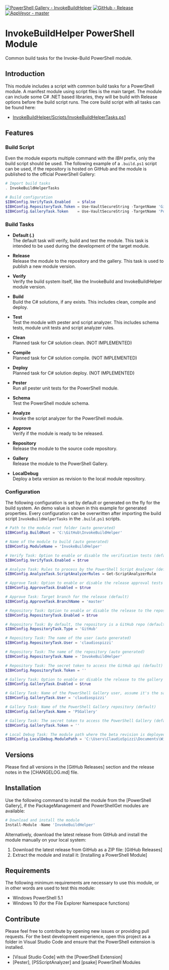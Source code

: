 [![PowerShell Gallery - InvokeBuildHelper](https://img.shields.io/badge/PowerShell_Gallery-InvokeBuildHelper-0072C6.svg)](https://www.powershellgallery.com/packages/InvokeBuildHelper)
[![GitHub - Release](https://img.shields.io/github/release/claudiospizzi/InvokeBuildHelper.svg)](https://github.com/claudiospizzi/InvokeBuildHelper/releases)
[![AppVeyor - master](https://img.shields.io/appveyor/ci/claudiospizzi/InvokeBuildHelper/master.svg)](https://ci.appveyor.com/project/claudiospizzi/InvokeBuildHelper/branch/master)

# InvokeBuildHelper PowerShell Module

Common build tasks for the Invoke-Build PowerShell module.

## Introduction

This module includes a script with common build tasks for a PowerShell module. A manifest module using script files is the main target. The module can include some C# .NET based libraries, they will be build with Release options before the build script runs. The core build script with all tasks can be found here:

* [InvokeBuildHelper/Scripts/InvokeBuildHelperTasks.ps1](https://github.com/claudiospizzi/InvokeBuildHelper/blob/master/InvokeBuildHelper/Scripts/InvokeBuildHelperTasks.ps1)

## Features

### Build Script

Even the module exports multiple command with the *IBH* prefix, only the build
script should be used. The following example of a `.build.ps1` script can be
used, if the repository is hosted on GitHub and the module is published to the
official PowerShell Gallery:

```powershell
# Import build tasks
. InvokeBuildHelperTasks

# Build configuration
$IBHConfig.VerifyTask.Enabled   = $false
$IBHConfig.RepositoryTask.Token = Use-VaultSecureString -TargetName 'GitHub Token'
$IBHConfig.GalleryTask.Token    = Use-VaultSecureString -TargetName 'PowerShell Gallery Key'
```

### Build Tasks

* **Default (.)**  
    The default task will verify, build and test the module. This task is intended to be used during the development of the target module.

* **Release**  
    Release the module to the repository and the gallery. This task is used to publish a new module version.

* **Verify**  
    Verify the build system itself, like the InvokeBuild and InvokeBuildHelper module version.

* **Build**  
    Build the C# solutions, if any exists. This includes clean, compile and deploy.

* **Test**  
    Test the module with pester and script analyzer. This includes schema tests, module unit tests and script analyzer rules.

* **Clean**  
    Planned task for C# solution clean. (NOT IMPLEMENTED)

* **Compile**  
    Planned task for C# solution compile. (NOT IMPLEMENTED)

* **Deploy**  
    Planned task for C# solution deploy. (NOT IMPLEMENTED)
  
* **Pester**  
    Run all pester unit tests for the PowerShell module.

* **Schema**  
    Test the PowerShell module schema.

* **Analyze**  
    Invoke the script analyzer for the PowerShell module.

* **Approve**  
    Verify if the module is ready to be released.

* **Repository**  
    Release the module to the source code repository.

* **Gallery**  
    Release the module to the PowerShell Gallery.

* **LocalDebug**  
    Deploy a beta version as revision to the local module repository.

### Configuration

The following configuration is set by default or generated on the fly for the
build system. An demo value is shown in this example for generated properties.
Every configuration can be overwritten after importing the build script
`InvokeBuildHelperTasks` in the `.build.ps1` scripts.

```powershell
# Path to the module root folder (auto generated)
$IBHConfig.BuildRoot = 'C:\GitHub\InvokeBuildHelper'

# Name of the module to build (auto generated)
$IBHConfig.ModuleName = 'InvokeBuildHelper'

# Verify Task: Option to enable or disable the verification tests (default)
$IBHConfig.VerifyTask.Enabled = $true

# Analyze Task: Rules to process by the PowerShell Script Analyzer (default)
$IBHConfig.AnalyzeTask.ScriptAnalyzerRules = Get-ScriptAnalyzerRule

# Approve Task: Option to enable or disable the release approval tests (default)
$IBHConfig.ApproveTask.Enabled = $true

# Approve Task: Target branch for the release (default)
$IBHConfig.ApproveTask.BranchName = 'master'

# Repository Task: Option to enable or disable the release to the repository (default)
$IBHConfig.RepositoryTask.Enabled = $true

# Repository Task: By default, the repository is a GitHub repo (default)
$IBHConfig.RepositoryTask.Type = 'GitHub'

# Repository Task: The name of the user (auto generated)
$IBHConfig.RepositoryTask.User = 'claudiospizzi'

# Repository Task: The name of the repository (auto generated)
$IBHConfig.RepositoryTask.Name = 'InvokeBuildHelper'

# Repository Task: The secret token to access the GitHub api (default)
$IBHConfig.RepositoryTask.Token = ''

# Gallery Task: Option to enable or disable the release to the gallery (default)
$IBHConfig.GalleryTask.Enabled = $true

# Gallery Task: Name of the PowerShell Gallery user, assume it's the same as GitHub (auto generated)
$IBHConfig.GalleryTask.User = 'claudiospizzi'

# Gallery Task: Name of the PowerShell Gallery repository (default)
$IBHConfig.GalleryTask.Name = 'PSGallery'

# Gallery Task: The secret token to access the PowerShell Gallery (default)
$IBHConfig.GalleryTask.Token = ''

# Local Debug Task: The module path where the beta revision is deployed (auto generated)
$IBHConfig.LocalDebug.ModulePath = 'C:\Users\ClaudioSpizzi\Documents\WindowsPowerShell\Modules'
```

## Versions

Please find all versions in the [GitHub Releases] section and the release notes
in the [CHANGELOG.md] file.

## Installation

Use the following command to install the module from the [PowerShell Gallery],
if the PackageManagement and PowerShellGet modules are available:

```powershell
# Download and install the module
Install-Module -Name 'InvokeBuildHelper'
```

Alternatively, download the latest release from GitHub and install the module
manually on your local system:

1. Download the latest release from GitHub as a ZIP file: [GitHub Releases]
2. Extract the module and install it: [Installing a PowerShell Module]

## Requirements

The following minimum requirements are necessary to use this module, or in other
words are used to test this module:

* Windows PowerShell 5.1
* Windows 10 (for the File Explorer Namespace functions)

## Contribute

Please feel free to contribute by opening new issues or providing pull requests.
For the best development experience, open this project as a folder in Visual
Studio Code and ensure that the PowerShell extension is installed.

* [Visual Studio Code] with the [PowerShell Extension]
* [Pester], [PSScriptAnalyzer] and [psake] PowerShell Modules
